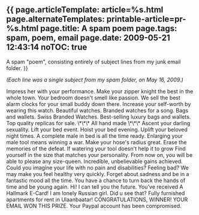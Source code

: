 {{
page.articleTemplate: article=%s.html
page.alternateTemplates: printable-article=pr-%s.html
page.title: A spam poem
page.tags: spam, poem, email
page.date: 2009-05-21 12:43:14
noTOC: true
---
A spam "poem", consisting entirely of subject lines from my junk
email folder.
}}

*(Each line was a single subject from my spam folder, on May 16, 2009.)*

<div class="condensed-paragraphs">
Impress her with your performance.  
Make your zipper knight the best in the whole town.  
Your bedroom doesn't smell like passion.  
We sell the best alarm clocks for your small buddy down there.  
Increase your self-worth by wearing this watch.  
Beautiful watches.  
Branded watches for a song.  
Bags and wallets.  
Swiss Branded Watches.  
Best-selling luxury bags and wallets.  
Top quality replicas for sale.  
\*\*\* All hand made \*\*\*  
Ascent your darling sexuality.  
Lift your bed event.  
Hoist your bed evening.  
Uplift your beloved night times.  
A complete male in bed is all the time ready.  
Enlarging your male tool means winning a war.  
Make your hose's radius great.  
Erase the memories of the defeat.  
If watering your tool doesn't help it to grow  
Find yourself in the size that matches your personality.  
From now on, you will be able to please any size-queen.  
Incredible, unbelievable gains achieved.  
Could you imagine your life with no pain and disabilities?  
Feeling bad? We may make you feel healthy very quickly.  
Forget about sadness and be in a fantastic mood all the time.  
You have a chance to turn back the hands of time and be young
again.  
Hi!  
I can tell you the future.  
You've received A Hallmark E-Card!  
I am lonely Russian girl.  
Did u see that?  
Fully furnished apartments for rent in Ulaanbaatar!  
CONGRATULATIONS, WINNER!  
YOUR EMAIL WON THIS PRIZE.  
Your Paypal account has been compromised.
</div>

